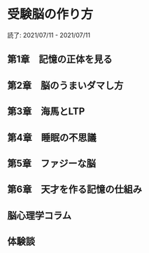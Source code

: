 # 受験脳の作り方
読了: 2021/07/11 - 2021/07/11
## 第1章　記憶の正体を見る
## 第2章　脳のうまいダマし方
## 第3章　海馬とLTP
## 第4章　睡眠の不思議
## 第5章　ファジーな脳
## 第6章　天才を作る記憶の仕組み
## 脳心理学コラム
## 体験談

